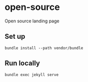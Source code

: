 # open-source
Open source landing page

## Set up

    bundle install --path vendor/bundle

## Run locally

    bundle exec jekyll serve
